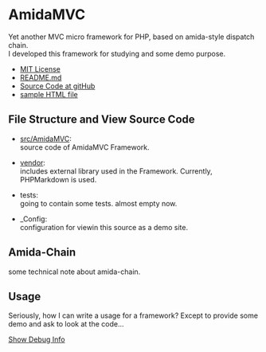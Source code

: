AmidaMVC
========

Yet another MVC micro framework for PHP, based on amida-style dispatch chain.  
I developed this framework for studying and some demo purpose.

*   [MIT License](LICENSE.txt)
*   [README.md](README.md)
*   [Source Code at gitHub](https://github.com/asaokamei/AmidaMVC)
*   [sample HTML file](demo/index.html)

File Structure and View Source Code
-----------------------------------

*   [src/AmidaMVC](src/AmidaMVC/README.md):  
    source code of AmidaMVC Framework.

*   [vendor](vendor/README.md):  
    includes external library used in the Framework.
    Currently, PHPMarkdown is used.

*   tests:  
    going to contain some tests. almost empty now. 

*   _Config:   
    configuration for viewin this source as a demo site.


Amida-Chain
-----------

some technical note about amida-chain. 

Usage
-----

Seriously, how I can write a usage for a framework?
Except to provide some demo and ask to look at the code...


[Show Debug Info](_dev/)